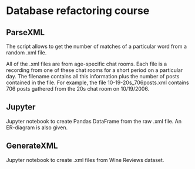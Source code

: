 # Database refactoring course

## ParseXML

The script allows to get the number of matches of a particular word from a random .xml file.

All of the .xml files are from age-specific chat rooms. 
Each file is a recording from one of these chat rooms for a short period on a particular day. 
The filename contains all this information plus the number of posts contained in the file. 
For example, the file 10-19-20s_706posts.xml contains 706 posts gathered from the 20s chat room on 10/19/2006.

## Jupyter

Jupyter notebook to create Pandas DataFrame from the raw .xml file. An ER-diagram is also given.


## GenerateXML

Jupyter notebook to create .xml files from Wine Reviews dataset.  

